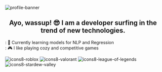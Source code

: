 ![profile-banner](https://github.com/Dioue/dioue/assets/135021139/7d02ff54-395c-44fe-a717-5e5de7868798)
<h2 align="center">Ayo, wassup! 😎 I am a developer surfing in the trend of new technologies.</h2>

: 📖 Currently learning models for NLP and Regression <br>
: 🎮 I like playing cozy and competitive games

![icons8-roblox](https://github.com/Dioue/dioue/assets/135021139/02138010-f287-4b0a-b4aa-8e7f38736e23)
![icons8-valorant](https://github.com/Dioue/dioue/assets/135021139/7c9d0d9c-7193-4829-9386-54e073d48506)
![icons8-league-of-legends](https://github.com/Dioue/dioue/assets/135021139/79d3e5ea-92ef-42da-8444-d13b60c5274d)
![icons8-stardew-valley](https://github.com/Dioue/dioue/assets/135021139/a7e75666-6791-48b5-9039-683c987ff4d3)
